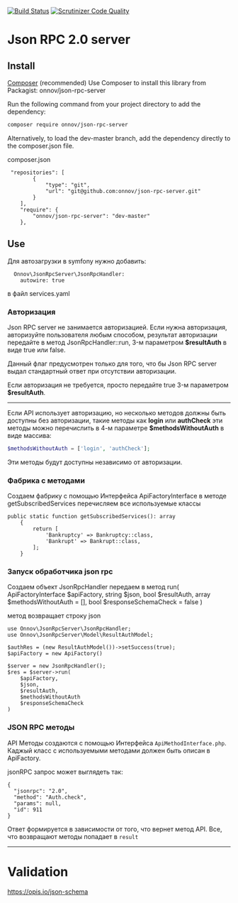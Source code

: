 [![Build Status](https://travis-ci.org/onnov/json-rpc-server.svg?branch=master)](https://travis-ci.org/onnov/json-rpc-server)
[![Scrutinizer Code Quality](https://scrutinizer-ci.com/g/onnov/json-rpc-server/badges/quality-score.png?b=master)](https://scrutinizer-ci.com/g/onnov/json-rpc-server/?branch=master)


# Json RPC 2.0 server

## Install

[Composer](https://getcomposer.org) (recommended)
Use Composer to install this library from Packagist: onnov/json-rpc-server

Run the following command from your project directory to add the dependency:
```bash
composer require onnov/json-rpc-server
```

Alternatively, to load the dev-master branch, add the dependency directly to the composer.json file.

composer.json
```
 "repositories": [
        {
            "type": "git",
            "url": "git@github.com:onnov/json-rpc-server.git"
        }
    ],
    "require": {
        "onnov/json-rpc-server": "dev-master"
    },
```

## Use

Для автозагрузки в symfony нужно добавить:
```
  Onnov\JsonRpcServer\JsonRpcHandler:
    autowire: true
```
в файл services.yaml

### Авторизация
Json RPC server не занимается авторизацией.
Если нужна авторизация, авторизуйте пользователя любым способом,
результат авторизации передайте в метод JsonRpcHandler::run,
3-м параметром **$resultAuth** в виде true или false.

Данный флаг предусмотрен только для того, что бы
Json RPC server выдал стандартный ответ при отсутствии авторизации.

Если авторизация не требуется, просто передайте true
3-м параметром **$resultAuth**.

---

Если API использует авторизацию, но несколько методов должны быть доступны
без авторизации, такие методы как **login** или **authCheck**
эти методы можно перечислить в 4-м параметре **$methodsWithoutAuth** в виде массива:
```php
$methodsWithoutAuth = ['login', 'authCheck'];
```
Эти методы будут доступны независимо от авторизации.

### Фабрика с методами
Создаем фабрику с помощью Интерфейса ApiFactoryInterface
в методе getSubscribedServices перечисляем все используемые классы
```
public static function getSubscribedServices(): array
    {
        return [
            'Bankruptcy' => Bankruptcy::class,
            'Bankrupt' => Bankrupt::class,
        ];
    }
```

### Запуск обработчика json rpc
Создаем объект JsonRpcHandler
передаем в метод run(
        ApiFactoryInterface $apiFactory,
        string $json,
        bool $resultAuth,
        array $methodsWithoutAuth = [],
        bool $responseSchemaCheck = false
)

метод возвращает строку json

```
use Onnov\JsonRpcServer\JsonRpcHandler;
use Onnov\JsonRpcServer\Model\ResultAuthModel;

$authRes = (new ResultAuthModel())->setSuccess(true);
$apiFactory = new ApiFactory()

$server = new JsonRpcHandler();
$res = $server->run(
    $apiFactory,
    $json,
    $resultAuth,
    $methodsWithoutAuth
    $responseSchemaCheck
)

```

### JSON RPC методы
API Методы создаются с помощью Интерфейса `ApiMethodInterface.php`. 
Каджый класс с используемыми методами должен быть описан в ApiFactory.

jsonRPC запрос может выглядеть так:
```
{
  "jsonrpc": "2.0",
  "method": "Auth.check",
  "params": null,
  "id": 911
}
```
Ответ формируется в зависимости от того, что вернет метод API.
Все, что возвращают методы попадает в `result`

---

# Validation

https://opis.io/json-schema